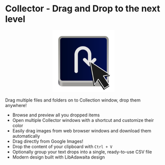 # Collector - Drag and Drop to the next level

<p align="center">
<img width="200" src="data/icons/hicolor/scalable/apps/it.mijorus.collector.svg">
</p>

Drag multiple files and folders on to Collection window, drop them anywhere!

- Browse and preview all you dropped items
- Open multiple Collector windows with a shortcut and customize their color
- Easily drag images from web browser windows and download them automatically
- Drag directly from Google Images!
- Drop the content of your clipboard with `Ctrl + V`
- Optionally group your text drops into a single, ready-to-use CSV file
- Modern design built with LibAdawaita design
